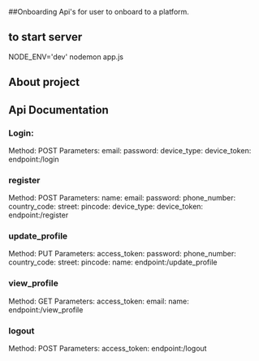 ##Onboarding
Api's for user to onboard to a platform.

## to start server 
NODE_ENV='dev' nodemon app.js 

## About project 


## Api Documentation

### Login:
  Method: POST
  Parameters: 
    email: <string>
    password: <string>
    device_type: <string>
    device_token: <string>
  endpoint:/login
  
### register
  Method: POST
  Parameters:
    name:<string>
    email:<string>
    password:<string>
    phone_number:<string>
    country_code:<string>
    street:<string>
    pincode:<string>
    device_type:<string>
    device_token:<string>
  endpoint:/register
  
### update_profile
  Method: PUT
  Parameters:
    access_token:<string>
    password:<string>
    phone_number:<string>
    country_code:<string>
    street:<string>
    pincode:<string>
    name:<string>
 endpoint:/update_profile
  
### view_profile
  Method: GET
  Parameters:
     access_token:<string>
     email:<string>
     name:<string>
  endpoint:/view_profile
  
 ### logout
  Method: POST
  Parameters:
    access_token:<string>
   endpoint:/logout
